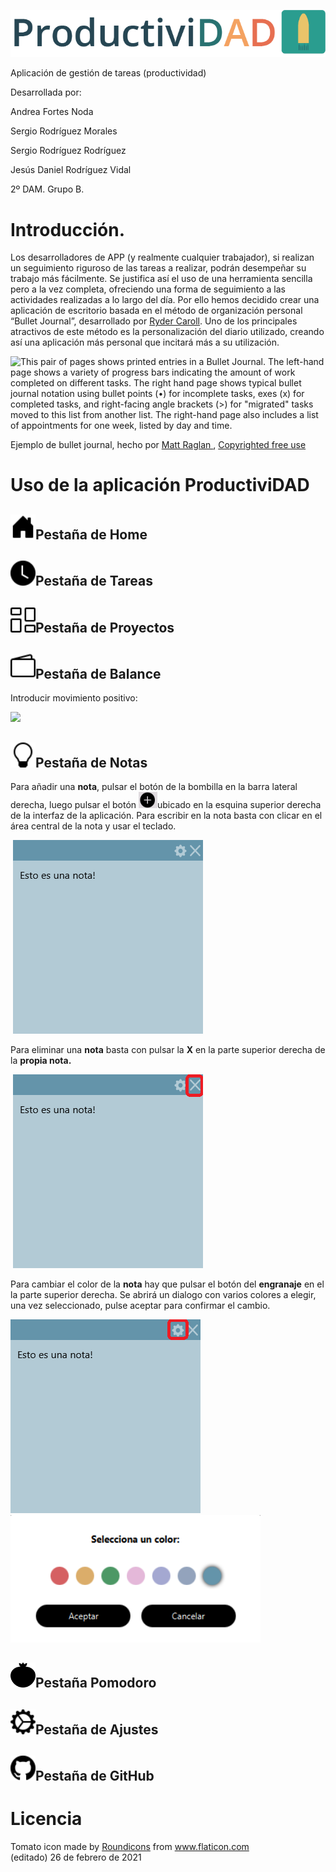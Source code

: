![](/github_images/header.png)

Aplicación de gestión de tareas (productividad)

Desarrollada por:

Andrea Fortes Noda

Sergio Rodríguez Morales

Sergio Rodríguez Rodríguez

Jesús Daniel Rodríguez Vidal

2º DAM. Grupo B.

# Introducción.



Los desarrolladores de APP (y realmente cualquier trabajador), si realizan un seguimiento riguroso de las tareas a realizar, podrán desempeñar su trabajo más fácilmente. Se justifica así el uso de una herramienta sencilla pero a la vez completa, ofreciendo una forma de seguimiento a las actividades realizadas a lo largo del día. Por ello hemos decidido crear una aplicación de escritorio basada en el método de organización personal “Bullet Journal”, desarrollado por [Ryder Caroll](https://bulletjournal.com/). Uno de los principales atractivos de este método es la personalización del diario utilizado, creando así una aplicación más personal que incitará más a su utilización.

 ![This pair of pages shows printed entries in a Bullet Journal. The left-hand page shows a variety of progress bars indicating the amount of work completed on different tasks. The right hand page shows typical bullet journal notation using bullet points (•) for incomplete tasks, exes (x) for completed tasks, and right-facing angle brackets (>) for "migrated" tasks moved to this list from another list. The right-hand page also includes a list of appointments for one week, listed by day and time.](https://lh4.googleusercontent.com/72mGT4AtYNRQQB_fEKrVV6d8F9mDKp0B8QS1zqd1fyLqflmdi3n_ilENf8HRxxjRnzkfwXhj7JEe3v1zhkpd10eiWa0WxI8dM2u789jLc64sK9OJEDBDs7fiO4UTYSKpu84zRn3r)

Ejemplo de bullet journal, hecho por [Matt Raglan ](https://unsplash.com/photos/8OVDzMGB_kw), [Copyrighted free use](https://unsplash.com/license)

# Uso de la aplicación ProductiviDAD

## <img src="/github_images/house-door-fill.svg " width="40" />Pestaña de Home 









## <img src="/github_images/clock-fill.svg " width="40" />Pestaña de Tareas 

## <img src="/github_images/columns-gap.svg " width="40" />Pestaña de Proyectos 

## <img src="/github_images/wallet2.svg " width="40" />Pestaña de Balance 

Introducir movimiento positivo:



![](https://i.imgur.com/OBfRmI7.gif) 



## <img src="/github_images/lightbulb.svg " width="40"/>Pestaña de Notas

Para añadir una **nota**, pulsar el botón de la bombilla en la barra lateral derecha, luego pulsar el botón <img src="/github_images/button.png " width="30" />ubicado en la esquina superior derecha de la interfaz de la aplicación. Para escribir en la nota basta con clicar en el área central de la nota y usar el teclado.

​	<img src="/github_images/nota.png " width="" />

Para eliminar una **nota** basta con pulsar la **X** en la parte superior derecha de la **propia nota.**

​	<img src="/github_images/notadelete.png " width="" />

Para cambiar el color de la **nota** hay que pulsar el botón del **engranaje** en el la parte superior derecha. Se abrirá un dialogo con varios colores a elegir, una vez seleccionado, pulse aceptar para confirmar el cambio.

​	<img src="/github_images/notecolor.png " width="" /><img src="/github_images/colorchooser.png " width="400" />



## <img src="/github_images/tomato.svg"  width="40"/>Pestaña Pomodoro 

## <img src="/github_images/gear-wide-connected.svg " width="40" />Pestaña de Ajustes

## <img src="/github_images/github.svg " width="40" />Pestaña de GitHub



# Licencia 



<div>Tomato icon made by <a href="https://www.flaticon.com/authors/roundicons" title="Roundicons">Roundicons</a> from <a href="https://www.flaticon.com/" title="Flaticon">www.flaticon.com</a></div>(editado)
26 de febrero de 2021